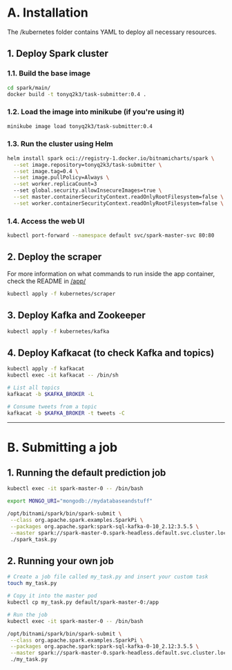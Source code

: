 # A. Installation
The /kubernetes folder contains YAML to deploy all necessary resources.

## 1. Deploy Spark cluster

### 1.1. Build the base image
```bash
cd spark/main/
docker build -t tonyq2k3/task-submitter:0.4 .
```

### 1.2. Load the image into minikube (if you're using it)
```bash
minikube image load tonyq2k3/task-submitter:0.4
```

### 1.3. Run the cluster using Helm
```bash
helm install spark oci://registry-1.docker.io/bitnamicharts/spark \
  --set image.repository=tonyq2k3/task-submitter \
  --set image.tag=0.4 \
  --set image.pullPolicy=Always \
  --set worker.replicaCount=3
  --set global.security.allowInsecureImages=true \
  --set master.containerSecurityContext.readOnlyRootFilesystem=false \
  --set worker.containerSecurityContext.readOnlyRootFilesystem=false \
```

### 1.4. Access the web UI
```bash
kubectl port-forward --namespace default svc/spark-master-svc 80:80
```


## 2. Deploy the scraper
For more information on what commands to run inside the app container, check the README in [/app/](/app/)
```bash
kubectl apply -f kubernetes/scraper
```


## 3. Deploy Kafka and Zookeeper
```bash
kubectl apply -f kubernetes/kafka
```


## 4. Deploy Kafkacat (to check Kafka and topics)
```bash
kubectl apply -f kafkacat
kubectl exec -it kafkacat -- /bin/sh

# List all topics
kafkacat -b $KAFKA_BROKER -L

# Consume tweets from a topic
kafkacat -b $KAFKA_BROKER -t tweets -C
```


-----------------------------------------------------------
# B. Submitting a job 

## 1. Running the default prediction job
```bash
kubectl exec -it spark-master-0 -- /bin/bash

export MONGO_URI="mongodb://mydatabaseandstuff"

/opt/bitnami/spark/bin/spark-submit \
 --class org.apache.spark.examples.SparkPi \
 --packages org.apache.spark:spark-sql-kafka-0-10_2.12:3.5.5 \
 --master spark://spark-master-0.spark-headless.default.svc.cluster.local:7077 \
 ./spark_task.py
```

## 2. Running your own job
```bash
# Create a job file called my_task.py and insert your custom task
touch my_task.py

# Copy it into the master pod
kubectl cp my_task.py default/spark-master-0:/app

# Run the job
kubectl exec -it spark-master-0 -- /bin/bash

/opt/bitnami/spark/bin/spark-submit \
 --class org.apache.spark.examples.SparkPi \
 --packages org.apache.spark:spark-sql-kafka-0-10_2.12:3.5.5 \
 --master spark://spark-master-0.spark-headless.default.svc.cluster.local:7077 \
 ./my_task.py
```